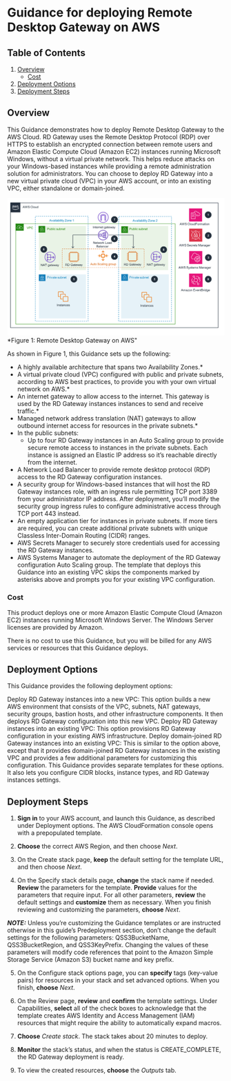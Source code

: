 # Guidance for deploying Remote Desktop Gateway on AWS

## Table of Contents

1. [Overview](#overview)
    - [Cost](#cost)
2. [Deployment Options](#deployment-options)
3. [Deployment Steps](#deployment-steps)

## Overview

This Guidance demonstrates how to deploy Remote Desktop Gateway to the AWS Cloud. RD Gateway uses the Remote Desktop Protocol (RDP) over HTTPS to establish an encrypted connection between remote users and Amazon Elastic Compute Cloud (Amazon EC2) instances running Microsoft Windows, without a virtual private network. This helps reduce attacks on your Windows-based instances while providing a remote administration solution for administrators. You can choose to deploy RD Gateway into a new virtual private cloud (VPC) in your AWS account, or into an existing VPC, either standalone or domain-joined.

![Remote Desktop Gateway on AWS](remote-desktop-gateway-on-aws.png)
*Figure 1: Remote Desktop Gateway on AWS"

As shown in Figure 1, this Guidance sets up the following:

- A highly available architecture that spans two Availability Zones.*
- A virtual private cloud (VPC) configured with public and private subnets, according to AWS best practices, to provide you with your own virtual network on AWS.*
- An internet gateway to allow access to the internet. This gateway is used by the RD Gateway instances instances to send and receive traffic.*
- Managed network address translation (NAT) gateways to allow outbound internet access for resources in the private subnets.*
- In the public subnets:
    - Up to four RD Gateway instances in an Auto Scaling group to provide secure remote access to instances in the private subnets. Each instance is assigned an Elastic IP address so it’s reachable directly from the internet.
- A Network Load Balancer to provide remote desktop protocol (RDP) access to the RD Gateway configuration instances.
- A security group for Windows-based instances that will host the RD Gateway instances role, with an ingress rule permitting TCP port 3389 from your administrator IP address. After deployment, you’ll modify the security group ingress rules to configure administrative access through TCP port 443 instead.
- An empty application tier for instances in private subnets. If more tiers are required, you can create additional private subnets with unique Classless Inter-Domain Routing (CIDR) ranges.
- AWS Secrets Manager to securely store credentials used for accessing the RD Gateway instances.
- AWS Systems Manager to automate the deployment of the RD Gateway configuration Auto Scaling group.
The template that deploys this Guidance into an existing VPC skips the components marked by asterisks above and prompts you for your existing VPC configuration.

### Cost

This product deploys one or more Amazon Elastic Compute Cloud (Amazon EC2) instances running Microsoft Windows Server. The Windows Server licenses are provided by Amazon.

There is no cost to use this Guidance, but you will be billed for any AWS services or resources that this Guidance deploys.

## Deployment Options

This Guidance provides the following deployment options:

Deploy RD Gateway instances into a new VPC: This option builds a new AWS environment that consists of the VPC, subnets, NAT gateways, security groups, bastion hosts, and other infrastructure components. It then deploys RD Gateway configuration into this new VPC.
Deploy RD Gateway instances into an existing VPC: This option provisions RD Gateway configuration in your existing AWS infrastructure.
Deploy domain-joined RD Gateway instances into an existing VPC: This is similar to the option above, except that it provides domain-joined RD Gateway instances in the existing VPC and provides a few additional parameters for customizing this configuration.
This Guidance provides separate templates for these options. It also lets you configure CIDR blocks, instance types, and RD Gateway instances settings.

## Deployment Steps

1. **Sign in** to your AWS account, and launch this Guidance, as described under Deployment options. The AWS CloudFormation console opens with a prepopulated template.

2. **Choose** the correct AWS Region, and then choose *Next*.

3. On the Create stack page, **keep** the default setting for the template URL, and then choose *Next*.

4. On the Specify stack details page, **change** the stack name if needed. **Review** the parameters for the template. **Provide** values for the parameters that require input. For all other parameters, **review** the default settings and **customize** them as necessary. When you finish reviewing and customizing the parameters, **choose** *Next*.

**_NOTE:_** Unless you’re customizing the Guidance templates or are instructed otherwise in this guide’s Predeployment section, don’t change the default settings for the following parameters: QSS3BucketName, QSS3BucketRegion, and QSS3KeyPrefix. Changing the values of these parameters will modify code references that point to the Amazon Simple Storage Service (Amazon S3) bucket name and key prefix.

5. On the Configure stack options page, you can **specify** tags (key-value pairs) for resources in your stack and set advanced options. When you finish, **choose** *Next*.

6. On the Review page, **review** and **confirm** the template settings. Under Capabilities, **select** all of the check boxes to acknowledge that the template creates AWS Identity and Access Management (IAM) resources that might require the ability to automatically expand macros.

7. **Choose** *Create stack*. The stack takes about 20 minutes to deploy.

8. **Monitor** the stack’s status, and when the status is CREATE_COMPLETE, the RD Gateway deployment is ready.

9. To view the created resources, **choose** the *Outputs* tab.
